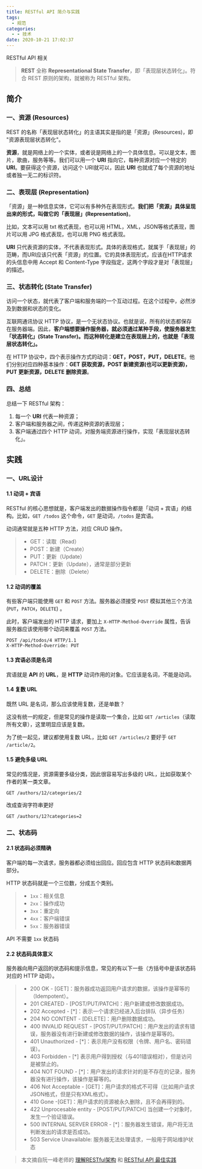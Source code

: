 ```yaml
---
title: RESTful API 简介与实践
tags:
  - 规范
categories:
  - - 技术
date: 2020-10-21 17:02:37
---
```



RESTful API 相关

<!-- more -->

> **REST** 全称 **Representational State Transfer**，即「表现层状态转化」。符合 REST 原则的架构，就被称为 RESTful 架构。

## 简介

### 一、资源 (Resources)

REST 的名称「表现层状态转化」的主语其实是指的是「资源」(Resources)，即 "资源表现层状态转化"。

**资源**，就是网络上的一个实体，或者说是网络上的一个具体信息。可以是文本，图片，歌曲，服务等等。我们可以用一个 **URI** 指向它，每种资源对应一个特定的 **URI**。要获得这个资源，访问这个 URI就可以，因此 **URI** 也就成了每个资源的地址或者独一无二的标识符。

### 二、表现层 (Representation)

「资源」是一种信息实体，它可以有多种外在表现形式。**我们把「资源」具体呈现出来的形式，叫做它的「表现层」(Representation)**。

比如，文本可以用 txt 格式表现，也可以用 HTML，XML，JSON等格式表现，图片可以用 JPG 格式表现，也可以用 PNG 格式表现。

**URI** 只代表资源的实体，不代表表现形式。具体的表现格式，就属于「表现层」的范畴，而URI应该只代表「资源」的位置。它的具体表现形式，应该在HTTP请求的头信息中用 Accept 和 Content-Type 字段指定，这两个字段才是对「表现层」的描述。

### 三、状态转化 (State Transfer)

访问一个状态，就代表了客户端和服务端的一个互动过程。在这个过程中，必然涉及到数据和状态的变化。

互联网通讯协议 HTTP 协议，是一个无状态协议。也就是说，所有的状态都保存在服务器端。因此，**客户端想要操作服务器，就必须通过某种手段，使服务器发生「状态转化」(State Transfer)。而这种转化是建立在表现层上的，也就是「表现层状态转化」。**

在 HTTP 协议中，四个表示操作方式的动词：**GET，POST，PUT，DELETE**。他们分别对应四种基本操作：**GET 获取资源，POST 新建资源(也可以更新资源)，PUT 更新资源，DELETE 删除资源**。

### 四、总结

总结一下 RESTful 架构：

1. 每一个 **URI** 代表一种资源；
2. 客户端和服务器之间，传递这种资源的表现层；
3. 客户端通过四个 HTTP 动词，对服务端资源进行操作，实现「表现层状态转化」。

## 实践

### 一、URL设计

#### 1.1 动词 + 宾语

RESTful 的核心思想就是，客户端发出的数据操作指令都是「动词 + 宾语」的结构。比如，`GET /todos` 这个命令，`GET` 是动词，`/todos` 是宾语。

动词通常就是五种 HTTP 方法，对应 CRUD 操作。

> - GET：读取（Read）
> - POST：新建（Create）
> - PUT：更新（Update）
> - PATCH：更新（Update），通常是部分更新
> - DELETE：删除（Delete）

#### 1.2 动词的覆盖

有些客户端只能使用 `GET` 和 `POST` 方法。服务器必须接受 `POST` 模拟其他三个方法(`PUT`，`PATCH`，`DELETE`) 。

此时，客户端发出的 HTTP 请求，要加上 `X-HTTP-Method-Override` 属性，告诉服务器应该使用哪个动词来覆盖 `POST` 方法。

```
POST /api/todos/4 HTTP/1.1
X-HTTP-Method-Override: PUT
```

#### 1.3 宾语必须是名词

宾语就是 **API** 的 **URL**，是 **HTTP** 动词作用的对象。它应该是名词，不能是动词。

#### 1.4 复数 URL

既然 URL 是名词，那么应该使用复数，还是单数？

这没有统一的规定，但是常见的操作是读取一个集合，比如 `GET /articles`（读取所有文章），这里明显应该是复数。

为了统一起见，建议都使用复数 URL，比如 `GET /articles/2` 要好于 `GET /article/2`。

#### 1.5 避免多级 URL

常见的情况是，资源需要多级分类，因此很容易写出多级的 URL，比如获取某个作者的某一类文章。

```http
GET /authors/12/categories/2
```

改成查询字符串更好

```http
GET /authors/12?categories=2
```

### 二、状态码

#### 2.1 状态码必须精确

客户端的每一次请求，服务器都必须给出回应。回应包含 HTTP 状态码和数据两部分。

HTTP 状态码就是一个三位数，分成五个类别。

> - `1xx`：相关信息
> - `2xx`：操作成功
> - `3xx`：重定向
> - `4xx`：客户端错误
> - `5xx`：服务器错误

API 不需要 `1xx` 状态码

#### 2.2 状态码具体意义

服务器向用户返回的状态码和提示信息，常见的有以下一些（方括号中是该状态码对应的 HTTP 动词）。

> - 200 OK - [GET]：服务器成功返回用户请求的数据，该操作是幂等的（Idempotent）。
> - 201 CREATED - [POST/PUT/PATCH]：用户新建或修改数据成功。
> - 202 Accepted - [*]：表示一个请求已经进入后台排队（异步任务）
> - 204 NO CONTENT - [DELETE]：用户删除数据成功。
> - 400 INVALID REQUEST - [POST/PUT/PATCH]：用户发出的请求有错误，服务器没有进行新建或修改数据的操作，该操作是幂等的。
> - 401 Unauthorized - [*]：表示用户没有权限（令牌、用户名、密码错误）。
> - 403 Forbidden - [*] 表示用户得到授权（与401错误相对），但是访问是被禁止的。
> - 404 NOT FOUND - [*]：用户发出的请求针对的是不存在的记录，服务器没有进行操作，该操作是幂等的。
> - 406 Not Acceptable - [GET]：用户请求的格式不可得（比如用户请求JSON格式，但是只有XML格式）。
> - 410 Gone -[GET]：用户请求的资源被永久删除，且不会再得到的。
> - 422 Unprocesable entity - [POST/PUT/PATCH] 当创建一个对象时，发生一个验证错误。
> - 500 INTERNAL SERVER ERROR - [*]：服务器发生错误，用户将无法判断发出的请求是否成功。
> - 503 Service Unavailable: 服务器无法处理请求，一般用于网站维护状态

> 本文摘自阮一峰老师的 [理解RESTful架构](http://www.ruanyifeng.com/blog/2011/09/restful.html) 和 [RESTful API 最佳实践](http://www.ruanyifeng.com/blog/2014/05/restful_api.html)

